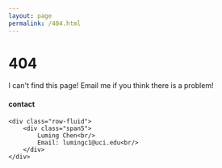 ```yaml
---
layout: page
permalink: /404.html
---
```


# 404

I can't find this page! Email me if you think there is a problem!

<div class="container">
<h4><a name="contact"></a>contact</h4>

    <div class="row-fluid">
        <div class="span5">
            Luming Chen<br/>
            Email: lumingc1@uci.edu<br/>
        </div>
    </div>
</div>